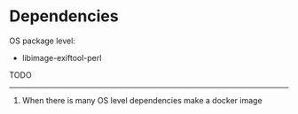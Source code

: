 Dependencies
============

OS package level:

- libimage-exiftool-perl

TODO
****

1. When there is many OS level dependencies make a docker image
